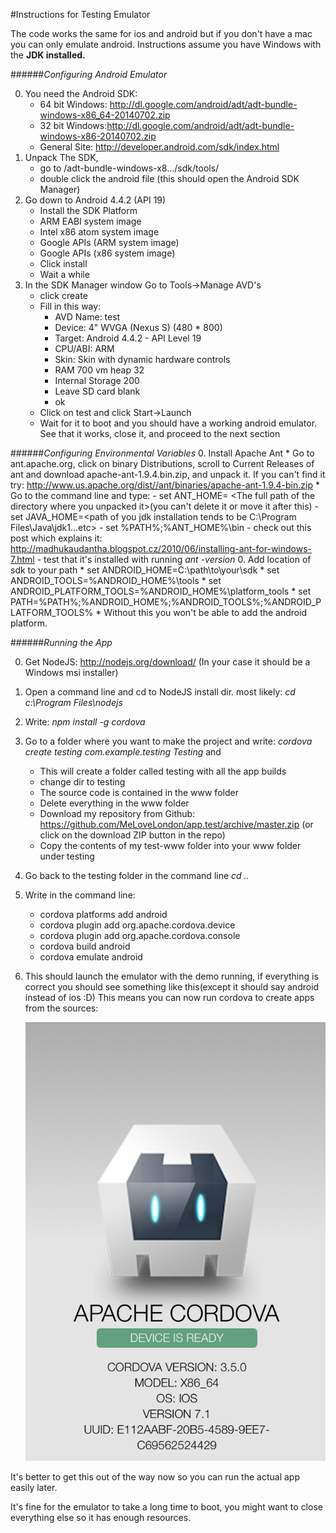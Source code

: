 #Instructions for Testing Emulator

The code works the same for ios and android but if you don't have a mac you can only emulate android. Instructions assume you have Windows with the **JDK installed.**



######*Configuring Android Emulator*

0. You need the Android SDK: 
	* 64 bit Windows: http://dl.google.com/android/adt/adt-bundle-windows-x86_64-20140702.zip
	* 32 bit Windows:http://dl.google.com/android/adt/adt-bundle-windows-x86-20140702.zip
	* General Site: http://developer.android.com/sdk/index.html
0. Unpack The SDK, 
	* go to <your-unpack-directory>/adt-bundle-windows-x8.../sdk/tools/
	* double click the android file (this should open the Android SDK Manager)
0. Go down to Android 4.4.2 (API 19)
	* Install the SDK Platform
 	* ARM EABI system image
 	* Intel x86 atom system image
 	* Google APIs (ARM system image)
 	* Google APIs (x86 system image)
 	* Click install
 	* Wait a while
0. In the SDK Manager window Go to Tools->Manage AVD's
	* click create
	* Fill in this way:
		- AVD Name: test
		- Device: 4" WVGA (Nexus S) (480 * 800)
		- Target: Android 4.4.2 - API Level 19
		- CPU/ABI: ARM
		- Skin: Skin with dynamic hardware controls
		- RAM 700 vm heap 32
		- Internal Storage 200
		- Leave SD card blank
		- ok
	* Click on test and click Start->Launch
	* Wait for it to boot and you should have a working android emulator. See that it works, close it, and proceed to the next section

######*Configuring Environmental Variables*
0. Install Apache Ant 
	* Go to ant.apache.org, click on binary Distributions, scroll to Current Releases of ant and download apache-ant-1.9.4.bin.zip, and unpack it. If you can't find it try: http://www.us.apache.org/dist//ant/binaries/apache-ant-1.9.4-bin.zip
	* Go to the command line and type:
		 - set ANT_HOME= &lt;The full path of the directory where you unpacked it&gt;(you can't delete it or move it after this)
		 - set JAVA_HOME=&lt;path of you jdk installation tends to be C:\Program Files\Java\jdk1...etc&gt;
		 - set %PATH%;%ANT_HOME%\bin
		 - check out this post which explains it: http://madhukaudantha.blogspot.cz/2010/06/installing-ant-for-windows-7.html
		 - test that it's installed with running *ant -version*
0. Add location of sdk to your path
	* set ANDROID_HOME=C:\path\to\your\sdk
	* set ANDROID_TOOLS=%ANDROID_HOME%\tools
	* set ANDROID_PLATFORM_TOOLS=%ANDROID_HOME%\platform_tools
	* set PATH=%PATH%;%ANDROID_HOME%;%ANDROID_TOOLS%;%ANDROID_PLATFORM_TOOLS%
	* Without this you won't be able to add the android platform.


######*Running the App*

0. Get NodeJS: http://nodejs.org/download/ (In your case it should be a Windows msi installer)
0. Open a command line and cd to NodeJS install dir. most likely: *cd c:\Program Files\nodejs* 
0. Write: *npm install -g cordova*
0. Go to a folder where you want to make the project and write: *cordova create testing com.example.testing Testing* and
	* This will create a folder called testing with all the app builds
	* change dir to testing 
	* The source code is contained in the www folder 
	* Delete everything in the www folder
	* Download my repository from Github: https://github.com/MeLoveLondon/app.test/archive/master.zip (or click on the download ZIP button in the repo)
	* Copy the contents of my test-www folder into your www folder under testing
0. Go back to the testing folder in the command line *cd ..*
0. Write in the command line:
 	* cordova platforms add android
 	* cordova plugin add org.apache.cordova.device
 	* cordova plugin add org.apache.cordova.console
 	* cordova build android 
 	* cordova emulate android
0. This should launch the emulator with the demo running, if everything is correct you should see something like this(except it should say android instead of ios :D) This means you can now run cordova to create apps from the sources:

	![app screenshot](https://github.com/MeLoveLondon/app.test/blob/master/appscr.jpg)
	
It's better to get this out of the way now so you can run the actual app easily later. 

It's fine for the emulator to take a long time to boot, you might want to close everything else so it has enough resources.
